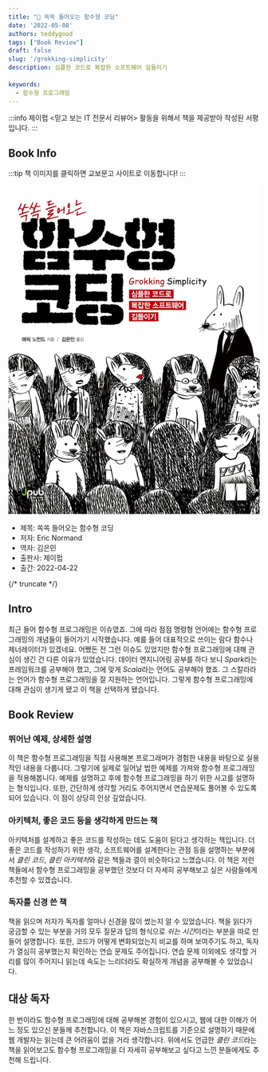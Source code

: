 ```yaml
---
title: "📖 쏙쏙 들어오는 함수형 코딩"
date: '2022-05-08'
authors: teddygood
tags: ["Book Review"]
draft: false
slug: '/grokking-simplicity'
description: 심플한 코드로 복잡한 소프트웨어 길들이기

keywords:
  - 함수형 프로그래밍
---
```


:::info
제이펍 \<믿고 보는 IT 전문서 리뷰어\> 활동을 위해서 책을 제공받아 작성된 서평입니다.
:::

## Book Info

:::tip
책 이미지를 클릭하면 교보문고 사이트로 이동합니다!
:::

[![책](../assets/review/grokking-simplicity.jpg)](https://www.kyobobook.co.kr/product/detailViewKor.laf?ejkGb=KOR&mallGb=KOR&barcode=9791191600759&orderClick=LEa&Kc=)

- 제목: 쏙쏙 들어오는 함수형 코딩
- 저자: Eric Normand
- 역자: 김은민
- 출판사: 제이펍
- 출간: 2022-04-22

{/* truncate */}

## Intro

최근 들어 함수형 프로그래밍은 이슈였죠. 그에 따라 점점 명령형 언어에는 함수형 프로그래밍의 개념들이 들어가기 시작했습니다. 예를 들어 대표적으로 쓰이는 람다 함수나 제너레이터가 있겠네요. 어쨌든 전 그런 이슈도 있었지만 함수형 프로그래밍에 대해 관심이 생긴 건 다른 이유가 있었습니다. 데이터 엔지니어링 공부를 하다 보니 *Spark*라는 프레임워크를 공부해야 했고, 그에 맞게 *Scala*라는 언어도 공부해야 했죠. 그 스칼라라는 언어가 함수형 프로그래밍을 잘 지원하는 언어입니다. 그렇게 함수형 프로그래밍에 대해 관심이 생기게 됐고 이 책을 선택하게 됐습니다.

## Book Review

### 뛰어난 예제, 상세한 설명

이 책은 함수형 프로그래밍을 직접 사용해본 프로그래머가 경험한 내용을 바탕으로 실용적인 내용을 다룹니다. 그렇기에 실제로 일어날 법한 예제를 가져와 함수형 프로그래밍을 적용해봅니다. 예제를 설명하고 후에 함수형 프로그래밍을 하기 위한 사고를 설명하는 형식입니다. 또한, 간단하게 생각할 거리도 주어지면서 연습문제도 풀어볼 수 있도록 되어 있습니다. 이 점이 상당히 인상 깊었습니다.


### 아키텍처, 좋은 코드 등을 생각하게 만드는 책

아키텍처를 설계하고 좋은 코드를 작성하는 데도 도움이 된다고 생각하는 책입니다. 더 좋은 코드를 작성하기 위한 생각, 소프트웨어를 설계한다는 관점 등을 설명하는 부분에서 *클린 코드*, *클린 아키텍처*와 같은 책들과 결이 비슷하다고 느꼈습니다. 이 책은 저런 책들에서 함수형 프로그래밍을 공부했던 것보다 더 자세히 공부해보고 싶은 사람들에게 추천할 수 있겠습니다.

### 독자를 신경 쓴 책

책을 읽으며 저자가 독자를 얼마나 신경을 많이 썼는지 알 수 있었습니다. 책을 읽다가 궁금할 수 있는 부분을 거의 모두 질문과 답의 형식으로 *쉬는 시간*이라는 부분을 따로 만들어 설명합니다. 또한, 코드가 어떻게 변화되었는지 비교를 하며 보여주기도 하고, 독자가 열심히 공부했는지 확인하는 연습 문제도 주어집니다. 연습 문제 이외에도 생각할 거리를 많이 주어지니 읽는데 속도는 느리더라도 확실하게 개념을 공부해볼 수 있었습니다.

## 대상 독자

한 번이라도 함수형 프로그래밍에 대해 공부해본 경험이 있으시고, 웹에 대한 이해가 어느 정도 있으신 분들께 추천합니다. 이 책은 자바스크립트를 기준으로 설명하기 때문에 웹 개발자는 읽는데 큰 어려움이 없을 거라 생각합니다. 위에서도 언급한 *클린 코드*라는 책을 읽어보고도 함수형 프로그래밍을 더 자세히 공부해보고 싶다고 느낀 분들에게도 추천해 드립니다.